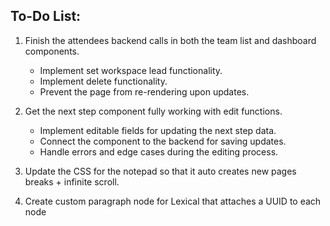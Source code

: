 ## To-Do List:

1. Finish the attendees backend calls in both the team list and dashboard components.

   - Implement set workspace lead functionality.
   - Implement delete functionality.
   - Prevent the page from re-rendering upon updates.

2. Get the next step component fully working with edit functions.

   - Implement editable fields for updating the next step data.
   - Connect the component to the backend for saving updates.
   - Handle errors and edge cases during the editing process.

3. Update the CSS for the notepad so that it auto creates new pages breaks + infinite scroll.

4. Create custom paragraph node for Lexical that attaches a UUID to each node
